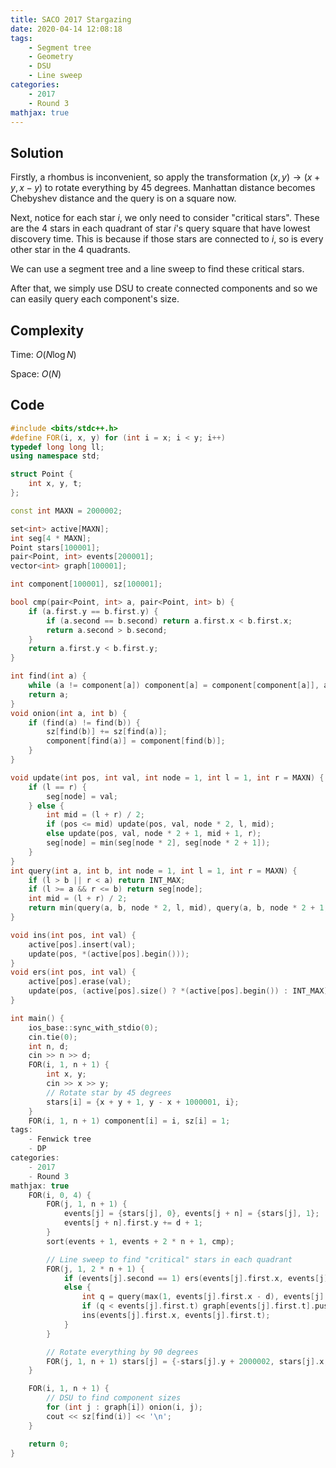 ```yaml
---
title: SACO 2017 Stargazing
date: 2020-04-14 12:08:18
tags:
    - Segment tree
    - Geometry
    - DSU
    - Line sweep
categories:
    - 2017
    - Round 3
mathjax: true
---
```


## Solution

Firstly, a rhombus is inconvenient, so apply the transformation $(x, y) \rightarrow (x + y, x - y)$ to rotate everything by 45 degrees. Manhattan distance becomes Chebyshev distance and the query is on a square now.

Next, notice for each star $i$, we only need to consider "critical stars". These are the 4 stars in each quadrant of star $i$'s query square that have lowest discovery time. This is because if those stars are connected to $i$, so is every other star in the 4 quadrants.

We can use a segment tree and a line sweep to find these critical stars.

After that, we simply use DSU to create connected components and so we can easily query each component's size.

## Complexity

Time: $O(N \log N)$

Space: $O(N)$

## Code

```cpp
#include <bits/stdc++.h>
#define FOR(i, x, y) for (int i = x; i < y; i++)
typedef long long ll;
using namespace std;

struct Point {
    int x, y, t;
};

const int MAXN = 2000002;

set<int> active[MAXN];
int seg[4 * MAXN];
Point stars[100001];
pair<Point, int> events[200001];
vector<int> graph[100001];

int component[100001], sz[100001];

bool cmp(pair<Point, int> a, pair<Point, int> b) {
    if (a.first.y == b.first.y) {
        if (a.second == b.second) return a.first.x < b.first.x;
        return a.second > b.second;
    }
    return a.first.y < b.first.y;
}

int find(int a) {
    while (a != component[a]) component[a] = component[component[a]], a = component[a];
    return a;
}
void onion(int a, int b) {
    if (find(a) != find(b)) {
        sz[find(b)] += sz[find(a)];
        component[find(a)] = component[find(b)];
    }
}

void update(int pos, int val, int node = 1, int l = 1, int r = MAXN) {
    if (l == r) {
        seg[node] = val;
    } else {
        int mid = (l + r) / 2;
        if (pos <= mid) update(pos, val, node * 2, l, mid);
        else update(pos, val, node * 2 + 1, mid + 1, r);
        seg[node] = min(seg[node * 2], seg[node * 2 + 1]);
    }
}
int query(int a, int b, int node = 1, int l = 1, int r = MAXN) {
    if (l > b || r < a) return INT_MAX;
    if (l >= a && r <= b) return seg[node];
    int mid = (l + r) / 2;
    return min(query(a, b, node * 2, l, mid), query(a, b, node * 2 + 1, mid + 1, r));
}

void ins(int pos, int val) {
    active[pos].insert(val);
    update(pos, *(active[pos].begin()));
}
void ers(int pos, int val) {
    active[pos].erase(val);
    update(pos, (active[pos].size() ? *(active[pos].begin()) : INT_MAX));
}

int main() {
    ios_base::sync_with_stdio(0);
    cin.tie(0);
    int n, d;
    cin >> n >> d;
    FOR(i, 1, n + 1) {
        int x, y;
        cin >> x >> y;
        // Rotate star by 45 degrees
        stars[i] = {x + y + 1, y - x + 1000001, i};
    }
    FOR(i, 1, n + 1) component[i] = i, sz[i] = 1;
tags:
    - Fenwick tree
    - DP
categories:
    - 2017
    - Round 3
mathjax: true
    FOR(i, 0, 4) {
        FOR(j, 1, n + 1) {
            events[j] = {stars[j], 0}, events[j + n] = {stars[j], 1};
            events[j + n].first.y += d + 1;
        }
        sort(events + 1, events + 2 * n + 1, cmp);

        // Line sweep to find "critical" stars in each quadrant
        FOR(j, 1, 2 * n + 1) {
            if (events[j].second == 1) ers(events[j].first.x, events[j].first.t);
            else {
                int q = query(max(1, events[j].first.x - d), events[j].first.x);
                if (q < events[j].first.t) graph[events[j].first.t].push_back(q);
                ins(events[j].first.x, events[j].first.t);
            }
        }

        // Rotate everything by 90 degrees
        FOR(j, 1, n + 1) stars[j] = {-stars[j].y + 2000002, stars[j].x, stars[j].t};
    }

    FOR(i, 1, n + 1) {
        // DSU to find component sizes
        for (int j : graph[i]) onion(i, j);
        cout << sz[find(i)] << '\n';
    }

    return 0;
}
```
